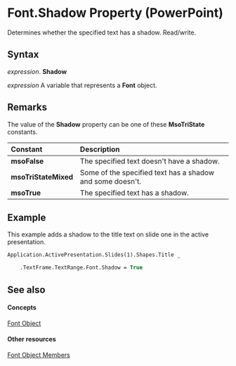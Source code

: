 
# Font.Shadow Property (PowerPoint)

Determines whether the specified text has a shadow. Read/write.


## Syntax

 _expression_. **Shadow**

 _expression_ A variable that represents a **Font** object.


## Remarks

The value of the  **Shadow** property can be one of these **MsoTriState** constants.



|**Constant**|**Description**|
|:-----|:-----|
|**msoFalse**|The specified text doesn't have a shadow.|
|**msoTriStateMixed**|Some of the specified text has a shadow and some doesn't.|
|**msoTrue**| The specified text has a shadow.|

## Example

This example adds a shadow to the title text on slide one in the active presentation.


```vb
Application.ActivePresentation.Slides(1).Shapes.Title _

    .TextFrame.TextRange.Font.Shadow = True
```


## See also


#### Concepts


[Font Object](ad62daaa-01a5-36cc-5451-e0da0134ac95.md)
#### Other resources


[Font Object Members](a2043117-2222-dad3-d73c-0e9d5591c9be.md)
